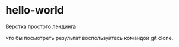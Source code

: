 # hello-world

Верстка простого лендинга

что бы посмотреть результат воспользуйтесь командой git clone.
